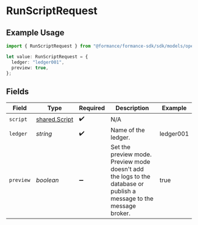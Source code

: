 # RunScriptRequest

## Example Usage

```typescript
import { RunScriptRequest } from "@formance/formance-sdk/sdk/models/operations";

let value: RunScriptRequest = {
  ledger: "ledger001",
  preview: true,
};
```

## Fields

| Field                                                                                                               | Type                                                                                                                | Required                                                                                                            | Description                                                                                                         | Example                                                                                                             |
| ------------------------------------------------------------------------------------------------------------------- | ------------------------------------------------------------------------------------------------------------------- | ------------------------------------------------------------------------------------------------------------------- | ------------------------------------------------------------------------------------------------------------------- | ------------------------------------------------------------------------------------------------------------------- |
| `script`                                                                                                            | [shared.Script](../../../sdk/models/shared/script.md)                                                               | :heavy_check_mark:                                                                                                  | N/A                                                                                                                 |                                                                                                                     |
| `ledger`                                                                                                            | *string*                                                                                                            | :heavy_check_mark:                                                                                                  | Name of the ledger.                                                                                                 | ledger001                                                                                                           |
| `preview`                                                                                                           | *boolean*                                                                                                           | :heavy_minus_sign:                                                                                                  | Set the preview mode. Preview mode doesn't add the logs to the database or publish a message to the message broker. | true                                                                                                                |